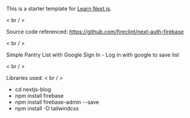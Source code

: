 This is a starter template for [Learn Next.js](https://nextjs.org/learn).

< br / > 

Source code referenced: https://github.com/fireclint/next-auth-firebase

< br / > 

Simple Pantry List with Google Sign In - Log in with google to save list

< br / >

Libraries used:
< br / >
- cd nextjs-blog
- npm install firebase
- npm install firebase-admin --save
- npm install -D tailwindcss
